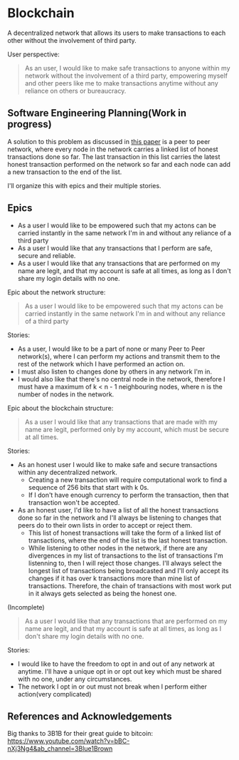 # Blockchain

A decentralized network that allows its users to make transactions to each other without the involvement of third party.

User perspective:

> As an user, I would like to make safe transactions to anyone within my network without the involvement of a third party, empowering myself and other peers like me to make 
> transactions anytime without any reliance on others or bureaucracy.

## Software Engineering Planning(Work in progress)

A solution to this problem as discussed in [this paper](https://bitcoin.org/bitcoin.pdf) is a peer to peer network, where every node in the network carries a linked list of honest transactions done so far. The last transaction in this list carries the latest honest transaction performed on the network so far and each node can add a new transaction to the end of the list.

I'll organize this with epics and their multiple stories.

## Epics

- As a user I would like to be empowered such that my actons can be carried instantly in the same network I'm in and without any reliance of a third party
- As a user I would like that any transactions that I perform are safe, secure and reliable.
- As a user I would like that any transactions that are performed on my name are legit, and that my account is safe at all times, as long as I don't share my login details with no one.


Epic about the network structure:
> As a user I would like to be empowered such that my actons can be carried instantly in the same network I'm in and without any reliance of a third party

Stories:
- As a user, I would like to be a part of none or many Peer to Peer network(s), where I can perform my actions and transmit them to the rest of the network which I have performed an action on.
- I must also listen to changes done by others in any network I'm in.
- I would also like that there's no central node in the network, therefore I must have a maximum of k < n - 1 neighbouring nodes, where n is the number of nodes in the network.

Epic about the blockchain structure:
> As a user I would like that any transactions that are made with my name are legit, performed only by my account, which must be secure at all times.

Stories:
- As an honest user I would like to make safe and secure transactions within any decentralized network. 
  - Creating a new transaction will require computational work to find a sequence of 256 bits that start with k 0s.
  - If I don't have enough currency to perform the transaction, then that transaction won't be accepted.
- As an honest user, I'd like to have a list of all the honest transactions done so far in the network and I'll always be listening to changes that peers do to their own lists in order to accept or reject them.
  - This list of honest transactions will take the form of a linked list of transactions, where the end of the list is the last honest transaction.
  - While listening to other nodes in the network, if there are any divergences in my list of transactions to the list of transactions I'm listenning to, then I will reject those changes. I'll always select the longest list of transactions being broadcasted and I'll only accept its changes if it has over k transactions more than mine list of transactions. Therefore, the chain of transactions with most work put in it always gets selected as being the honest one.

(Incomplete)
> As a user I would like that any transactions that are performed on my name are legit, and that my account is safe at all times, as long as I don't share my login details with no one.

Stories:
- I would like to have the freedom to opt in and out of any network at anytime. I'll have a unique opt in or opt out key which must be shared with no one, under any circumstances.
- The network I opt in or out must not break when I perform either action(very complicated)


## References and Acknowledgements

Big thanks to 3B1B for their great guide to bitcoin: https://www.youtube.com/watch?v=bBC-nXj3Ng4&ab_channel=3Blue1Brown
